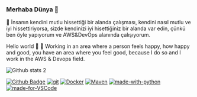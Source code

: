 ### Merhaba Dünya 👋
🔭 İnsanın kendini mutlu hissettiği bir alanda çalışması, kendini nasıl mutlu ve iyi hissettiriyorsa, sizde kendinizi iyi hisettiğiniz bir alanda var edin, çünkü ben öyle yapıyorum ve AWS&DevOps alanında çalışıyorum.

Hello world 👋
🔭 Working in an area where a person feels happy, how happy and good, you have an area where you feel good, because I do so and I work in the AWS & Devops field.

<!--
**firetigers/firetigers** is a ✨ _special_ ✨ repository because its `README.md` (this file) appears on your GitHub profile.

Here are some ideas to get you started:

- 🔭 I’m currently working on DevOps
- 🌱 I’m currently learning ...
- 👯 I’m looking to collaborate on ...
- 🤔 I’m looking for help with ...
- 💬 Ask me about ...
- 📫 How to reach me: ...
- 😄 Pronouns: ...
- ⚡ Fun fact: ...
--->

![Github stats 2](https://github-readme-stats.vercel.app/api?username=firetigers&show_icons=true&theme=radical)

[![Github Badge](https://img.shields.io/badge/-Github-000?style=quare&labelColor=000&logo=Github&logoColor=white&link=link)](link)
[![git](https://img.shields.io/badge/--F05032?logo=git&logoColor=ffffff)](http://git-scm.com/)
[![Docker](https://badgen.net/badge/icon/docker?icon=docker&label)](https://https://docker.com/)
[![Maven](https://badgen.net/badge/icon/maven?icon=maven&label)](https://https://maven.apache.org/)
[![made-with-python](https://img.shields.io/badge/Made%20with-Python-1f425f.svg)](https://www.python.org/)
[![made-for-VSCode](https://img.shields.io/badge/Made%20for-VSCode-1f425f.svg)](https://code.visualstudio.com/)
